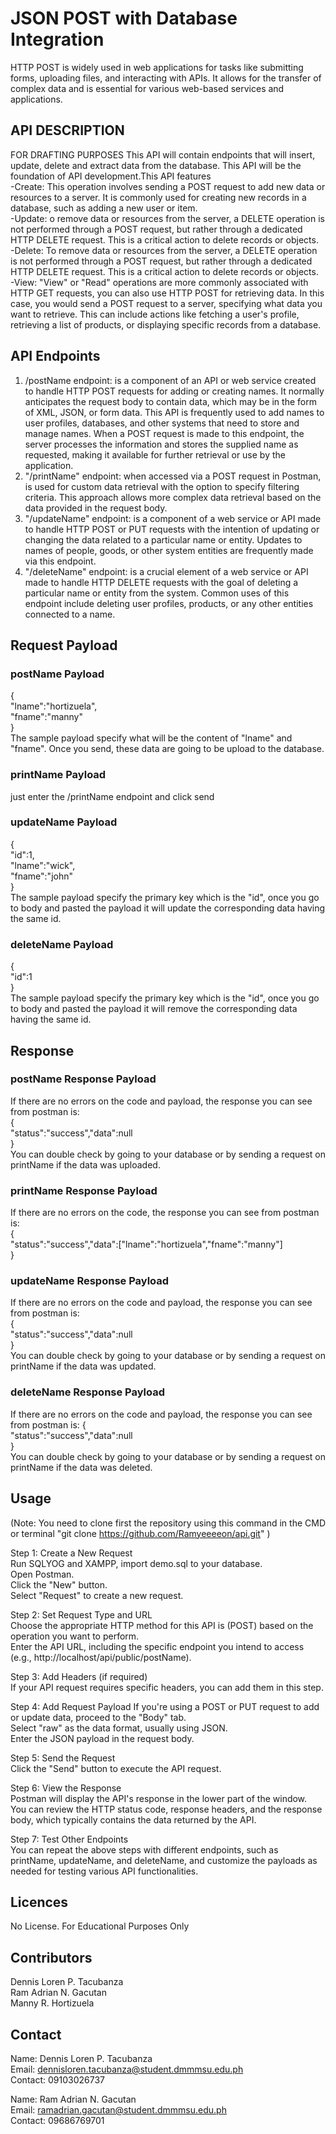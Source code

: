 # JSON POST with Database Integration

HTTP POST is widely used in web applications for tasks like submitting forms, uploading files, and interacting with APIs. It allows for the transfer of complex data and is essential for various web-based services and applications.

## API DESCRIPTION
FOR DRAFTING PURPOSES
This API will contain endpoints that will insert, update, delete and extract data from the database. This API will be the foundation of API development.This API features  
-Create: This operation involves sending a POST request to add new data or resources to a server. It is commonly used for creating new records in a database, such as adding a new user or item.    
-Update: o remove data or resources from the server, a DELETE operation is not performed through a POST request, but rather through a dedicated HTTP DELETE request. This is a critical action to delete records or objects.  
-Delete: To remove data or resources from the server, a DELETE operation is not performed through a POST request, but rather through a dedicated HTTP DELETE request. This is a critical action to delete records or objects.  
-View: "View" or "Read" operations are more commonly associated with HTTP GET requests, you can also use HTTP POST for retrieving data. In this case, you would send a POST request to a server, specifying what data you want to retrieve. This can include actions like fetching a user's profile, retrieving a list of products, or displaying specific records from a database.

## API Endpoints
1. /postName endpoint: is a component of an API or web service created to handle HTTP POST requests for adding or creating names. It normally anticipates the request body to contain data, which may be in the form of XML, JSON, or form data. This API is frequently used to add names to user profiles, databases, and other systems that need to store and manage names. When a POST request is made to this endpoint, the server processes the information and stores the supplied name as requested, making it available for further retrieval or use by the application.  
2. "/printName" endpoint: when accessed via a POST request in Postman, is used for custom data retrieval with the option to specify filtering criteria. This approach allows more complex data retrieval based on the data provided in the request body.  
3. "/updateName" endpoint: is a component of a web service or API made to handle HTTP POST or PUT requests with the intention of updating or changing the data related to a particular name or entity. Updates to names of people, goods, or other system entities are frequently made via this endpoint.  
4. "/deleteName" endpoint: is a crucial element of a web service or API made to handle HTTP DELETE requests with the goal of deleting a particular name or entity from the system. Common uses of this endpoint include deleting user profiles, products, or any other entities connected to a name.  

## Request Payload
### postName Payload  
{  
  "lname":"hortizuela",  
   "fname":"manny"  
}  
The sample payload specify what will be the content of "lname" and "fname". Once you send, these data are going to be upload to the database.

### printName Payload
just enter the /printName endpoint and click send

### updateName Payload
{  
  "id":1,  
  "lname":"wick",  
   "fname":"john"  
}  
The sample payload specify the primary key which is the "id", once you go to body and pasted the payload it will update the corresponding data having the same id.


### deleteName Payload
{  
  "id":1  
}  
The sample payload specify the primary key which is the "id", once you go to body and pasted the payload it will remove the corresponding data having the same id.

## Response
### postName Response Payload
If there are no errors on the code and payload, the response you can see from postman is:  
{  
         "status":"success","data":null  
}  
You can double check by going to your database or by sending a request on printName if the data was uploaded.
### printName Response Payload
If there are no errors on the code, the response you can see from postman is:  
{  
         "status":"success","data":["lname":"hortizuela","fname":"manny"]  
}  

### updateName Response Payload
If there are no errors on the code and payload, the response you can see from postman is:  
{  
         "status":"success","data":null  
}  
You can double check by going to your database or by sending a request on printName if the data was updated.

### deleteName Response Payload
If there are no errors on the code and payload, the response you can see from postman is: 
{  
         "status":"success","data":null  
}  
You can double check by going to your database or by sending a request on printName if the data was deleted.

## Usage

(Note: You need to clone first the repository using this command in the CMD or terminal "git clone https://github.com/Ramyeeeeon/api.git" )  

Step 1: Create a New Request  
    Run SQLYOG and XAMPP, import demo.sql to your database.  
    Open Postman.  
    Click the "New" button.  
    Select "Request" to create a new request.  

Step 2: Set Request Type and URL  
    Choose the appropriate HTTP method for this API is (POST) based on the operation you want to perform.  
    Enter the API URL, including the specific endpoint you intend to access (e.g., http://localhost/api/public/postName).  

Step 3: Add Headers (if required)  
    If your API request requires specific headers, you can add them in this step.  

Step 4: Add Request Payload
    If you're using a POST or PUT request to add or update data, proceed to the "Body" tab.  
    Select "raw" as the data format, usually using JSON.  
    Enter the JSON payload in the request body.  

Step 5: Send the Request  
    Click the "Send" button to execute the API request.    

Step 6: View the Response  
    Postman will display the API's response in the lower part of the window.  
    You can review the HTTP status code, response headers, and the response body, which typically contains the data returned by the API.  

Step 7: Test Other Endpoints  
    You can repeat the above steps with different endpoints, such as printName, updateName, and deleteName, and customize the payloads as needed for testing various API functionalities.  

## Licences
No License. For Educational Purposes Only  

## Contributors
Dennis Loren P. Tacubanza  
Ram Adrian N. Gacutan  
Manny R. Hortizuela  

## Contact
Name: Dennis Loren P. Tacubanza  
Email: dennisloren.tacubanza@student.dmmmsu.edu.ph  
Contact: 09103026737

Name: Ram Adrian N. Gacutan  
Email: ramadrian.gacutan@student.dmmmsu.edu.ph  
Contact: 09686769701
